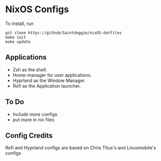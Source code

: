 # NixOS Configs

To install, run

```
git clone https://github/Saintdoggie/nixOS-dotfiles
make init
make update
```



## Applications
* Zsh as the shell.
* Home-manager for user applications.
* Hyprland as the Window Manager.
* Rofi as the Application launcher.

## To Do
* Include more configs
* put more in nix files

## Config Credits
Rofi and Hyprland configs are based on Chris Titus's and Linuxmobile's configs


